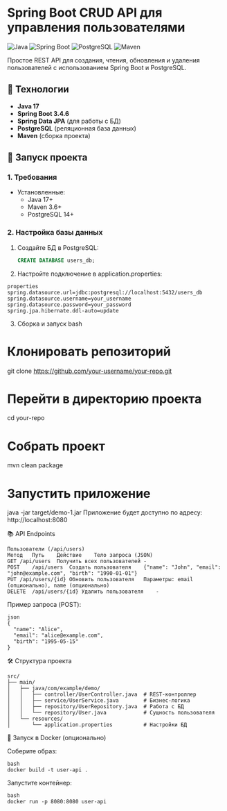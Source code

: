 # Spring Boot CRUD API для управления пользователями
![Java](https://img.shields.io/badge/Java-17-orange?logo=openjdk)
![Spring Boot](https://img.shields.io/badge/Spring_Boot-3.4.6-brightgreen?logo=springboot)
![PostgreSQL](https://img.shields.io/badge/PostgreSQL-14-blue?logo=postgresql)
![Maven](https://img.shields.io/badge/Maven-3.6+-red?logo=apache-maven) 

Простое REST API для создания, чтения, обновления и удаления пользователей с использованием Spring Boot и PostgreSQL.

## 📌 Технологии

- **Java 17**
- **Spring Boot 3.4.6**
- **Spring Data JPA** (для работы с БД)
- **PostgreSQL** (реляционная база данных)
- **Maven** (сборка проекта)

## 🚀 Запуск проекта

### 1. Требования
- Установленные:
  - Java 17+
  - Maven 3.6+
  - PostgreSQL 14+

### 2. Настройка базы данных
1. Создайте БД в PostgreSQL:
   ```sql
   CREATE DATABASE users_db;
   
2. Настройте подключение в application.properties:

```
properties
spring.datasource.url=jdbc:postgresql://localhost:5432/users_db
spring.datasource.username=your_username
spring.datasource.password=your_password
spring.jpa.hibernate.ddl-auto=update
```

3. Сборка и запуск
bash
# Клонировать репозиторий
git clone https://github.com/your-username/your-repo.git

# Перейти в директорию проекта
cd your-repo

# Собрать проект
mvn clean package

# Запустить приложение
java -jar target/demo-1.jar
Приложение будет доступно по адресу: http://localhost:8080

📚 API Endpoints
```
Пользователи (/api/users)
Метод	Путь	Действие	Тело запроса (JSON)
GET	/api/users	Получить всех пользователей	-
POST	/api/users	Создать пользователя	{"name": "John", "email": "john@example.com", "birth": "1990-01-01"}
PUT	/api/users/{id}	Обновить пользователя	Параметры: email (опционально), name (опционально)
DELETE	/api/users/{id}	Удалить пользователя	-
```
Пример запроса (POST):
```
json
{
  "name": "Alice",
  "email": "alice@example.com",
  "birth": "1995-05-15"
}
```
🛠 Структура проекта
```
src/
├── main/
│   ├── java/com/example/demo/
│   │   ├── controller/UserController.java  # REST-контроллер
│   │   ├── service/UserService.java        # Бизнес-логика
│   │   ├── repository/UserRepository.java  # Работа с БД
│   │   └── repository/User.java            # Сущность пользователя
│   └── resources/
│       └── application.properties          # Настройки БД
```
🐳 Запуск в Docker (опционально)

Соберите образ:
```
bash
docker build -t user-api .
```

Запустите контейнер:
```
bash
docker run -p 8080:8080 user-api
```
